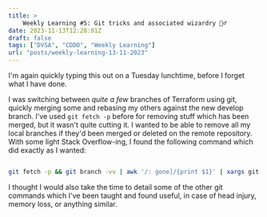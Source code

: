 ```yaml
---
title: >
    Weekly Learning #5: Git tricks and associated wizardry 🧙‍♂️
date: 2023-11-13T12:20:01Z
draft: false
tags: ["DVSA", "CDDO", "Weekly Learning"]
url: "posts/weekly-learning-13-11-2023"
---
```


I'm again quickly typing this out on a Tuesday lunchtime, before I forget what I have done.

I was switching between *quite a few* branches of Terraform using git, quickly merging some and rebasing my others against the new develop branch. I've used ```git fetch -p``` before for removing stuff which has been merged, but it wasn't quite cutting it. I wanted to be able to remove all my local branches if they'd been merged or deleted on the remote repository. With some light Stack Overflow-ing, I found the following command which did exactly as I wanted:

```bash

git fetch -p && git branch -vv | awk '/: gone]/{print $1}' | xargs git branch -D

```

I thought I would also take the time to detail some of the other git commands which I've been taught and found useful, in case of head injury, memory loss, or anything similar.